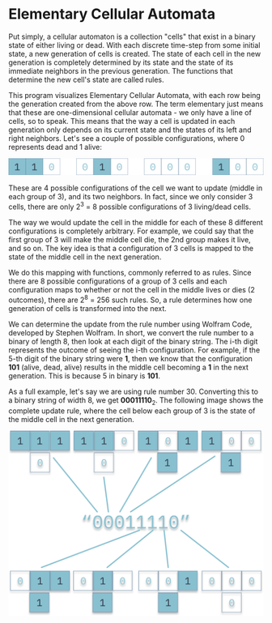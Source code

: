 # Elementary Cellular Automata
Put simply, a cellular automaton is a collection "cells" that exist in a binary state of either living or dead. With each discrete time-step from 
          some initial state, a new generation of cells is created. The state of each cell in the new generation is completely determined by its state and 
          the state of its immediate neighbors in the previous generation. The functions that determine the new cell's state are called rules.

This program visualizes Elementary Cellular Automata, with each row being the generation created from the above row.
          The term elementary just means that these are one-dimensional cellular automata  - we only have a line of cells, so to speak.
          This means that the way a cell is updated in each generation only depends on its current state and the states of its left and right neighbors. Let's see a couple of possible configurations, where 0 represents dead and 1 alive:

![cell configurations](./src/images/configurations.svg)

These are 4 possible configurations of the cell we want to update (middle in each group of 3), and its two neighbors. In fact, since we only consider 3 cells, there are only 2<sup>3</sup> = 8 possible 
          configurations of 3 living/dead cells.


The way we would update the cell in the middle for each of these 8 different configurations is completely arbitrary. For example, we could say that the first group of 3 will make the middle cell die, the 2nd group makes it live, and so on.
          The key idea is that a configuration of 3 cells is mapped to the state of the middle cell in the next generation.

We do this mapping with functions, commonly referred to as rules. Since there are 8 possible configurations of a group of 3 cells and each configuration maps to whether or not the cell 
          in the middle lives or dies (2 outcomes), there are 2<sup>8</sup> = 256 such rules. So, a rule determines how one generation of cells is transformed into the next.

We can determine the update from the rule number using Wolfram Code, developed by Stephen Wolfram. In short, we convert the rule number to a binary of length 8, then look at each
          digit of the binary string. The i-th digit represents the outcome of seeing the i-th configuration. For example, if the 5-th digit of the binary string were <b>1</b>, then we know that 
          the configuration <b>101</b> (alive, dead, alive) results in the middle cell becoming a <b>1</b> in the next generation. This is because 5 in binary is <b>101</b>.

As a full example, let's say we are using rule number 30. Converting this to a binary string of width 8, we get <b>00011110</b><sub>2</sub>. The following
        image shows the complete update rule, where the cell below each group of 3 is the state of the middle cell in the next generation.

![cell configurations](./src/images/translation.svg)